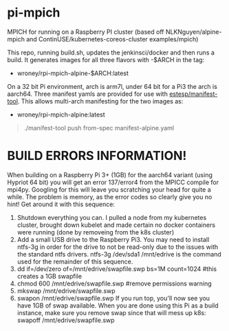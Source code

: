 # pi-mpich
MPICH for running on a Raspberry PI cluster (based off NLKNguyen/alpine-mpich and ContinUSE/kubernetes-coreos-cluster examples/mpich)


This repo, running build.sh, updates the jenkinsci/docker and then runs a build.  It generates images for all three flavors with -$ARCH in the tag:
- wroney/rpi-mpich-alpine-$ARCH:latest

On a 32 bit Pi environment, arch is arm7l, under 64 bit for a Pi3 the arch is aarch64.  Three manifest yamls are provided for use with [estesp/manifest-tool](https://github.com/estesp/manifest-tool).  This allows multi-arch manifesting for the two images as:
- wroney/rpi-mpich-alpine:latest

>./manifest-tool push from-spec manifest-alpine.yaml

# BUILD ERRORS INFORMATION!
When building on a Raspberry Pi 3+ (1GB) for the aarch64 variant (using Hypriot 64 bit) you will get an error 137/error4 from the MPICC compile for mpi4py.  Googling for this will leave you scratching your head for quite a while.  The problem is memory, as the error codes so clearly give you no hint!  Get around it with this sequence:
1.  Shutdown everything you can.  I pulled a node from my kubernetes cluster, brought down kubelet and made certain no docker containers were running (done by removeing from the k8s cluster)
2.  Add a small USB drive to the Raspberry Pi3.  You may need to install ntfs-3g in order for the drive to not be read-only due to the issues with the standard ntfs drivers.  ntfs-3g /dev/sda1 /mnt/edrive is the command used for the remainder of this sequence.
3.  dd if=/dev/zero of=/mnt/edrive/swapfile.swp bs=1M count=1024  #this creates a 1GB swapfile
4.  chmod 600 /mnt/edrive/swapfile.swp #remove permissions warning
5.  mkswap /mnt/edrive/swapfile.swp
6.  swapon /mnt/edrive/swapfile.swp
If you run top, you'll now see you have 1GB of swap available.  When you are done using this Pi as a build instance, make sure you remove swap since that will mess up k8s:  swapoff /mnt/edrive/swapfile.swp
